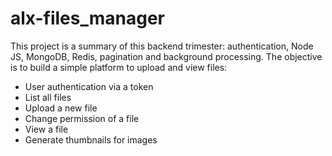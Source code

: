 # alx-files_manager

This project is a summary of this backend trimester: authentication, Node JS, MongoDB, Redis, pagination and background processing.
The objective is to build a simple platform to upload and view files:
+ User authentication via a token
+ List all files
+ Upload a new file
+ Change permission of a file
+ View a file
+ Generate thumbnails for images
